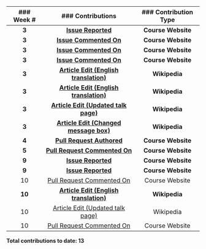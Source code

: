 | ### Week # |                                                              ### Contributions                                                             | ### Contribution Type |
|:----------:|:------------------------------------------------------------------------------------------------------------------------------------------:|:---------------------:|
|    **3**   |                                    **[Issue Reported](https://github.com/joannakl/cs480_s18/issues/33)**                                   |   **Course Website**  |
|    **3**   |                                  **[Issue Commented On](https://github.com/joannakl/cs480_s18/issues/2)**                                  |   **Course Website**  |
|    **3**   |                                  **[Issue Commented On](https://github.com/joannakl/cs480_s18/issues/11)**                                 |   **Course Website**  |
|    **3**   |                                  **[Issue Commented On](https://github.com/joannakl/cs480_s18/issues/27)**                                 |   **Course Website**  |
|    **3**   |      **[Article Edit (English translation)](https://en.wikipedia.org/w/index.php?title=No_me_pidan_que_sonr%C3%ADa&oldid=825062845)**      |     **Wikipedia**     |
|    **3**   |                **[Article Edit (English translation)](https://en.wikipedia.org/w/index.php?title=Bibigon&oldid=825065373)**                |     **Wikipedia**     |
|    **3**   |     **[Article Edit (Updated talk page)](https://en.wikipedia.org/w/index.php?title=Talk:No_me_pidan_que_sonr%C3%ADa&oldid=825154790)**    |     **Wikipedia**     |
|    **3**   |      **[Article Edit (Changed message box)](https://en.wikipedia.org/w/index.php?title=No_me_pidan_que_sonr%C3%ADa&oldid=825155554)**      |     **Wikipedia**     |
|    **4**   |                                 **[Pull Request Authored](https://github.com/joannakl/cs480_s18/pull/60)**                                 |   **Course Website**  |
|    **5**   |                               **[Pull Request Commented On](https://github.com/joannakl/cs480_s18/pull/71)**                               |   **Course Website**  |
|    **9**   |                                    **[Issue Reported](https://github.com/joannakl/cs480_s18/issues/98)**                                   |   **Course Website**  |
|    **9**   |                                    **[Issue Reported](https://github.com/joannakl/cs480_s18/issues/99)**                                   |   **Course Website**  |
|     10     |                                 [Pull Request Commented On](https://github.com/joannakl/cs480_s18/pull/103)                                |     Course Website    |
|   **10**   |   **[Article Edit (English translation)](https://en.wikipedia.org/w/index.php?title=L%27Autrichienne_(film)&diff=prev&oldid=834232322)**   |     **Wikipedia**     |
|     10     | [Article Edit (Updated talk page)](https://en.wikipedia.org/w/index.php?title=Talk:L%27Autrichienne_(film)&diff=834232689&oldid=771086479) |       Wikipedia       |
|     10     |                                 [Pull Request Commented On](https://github.com/joannakl/cs480_s18/pull/109)                                |     Course Website    |


**Total contributions to date: 13**

